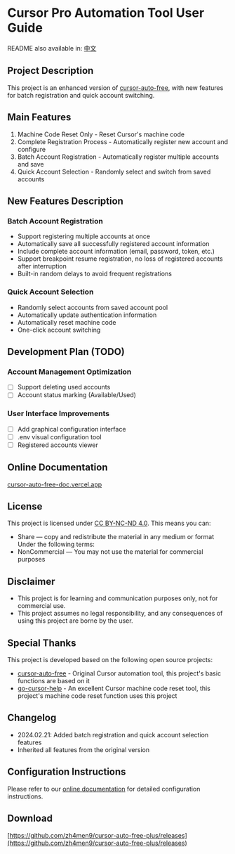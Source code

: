 # Cursor Pro Automation Tool User Guide

README also available in: [中文](./README.md)

## Project Description
This project is an enhanced version of [cursor-auto-free](https://github.com/chengazhen/cursor-auto-free), with new features for batch registration and quick account switching.

## Main Features
1. Machine Code Reset Only - Reset Cursor's machine code
2. Complete Registration Process - Automatically register new account and configure
3. Batch Account Registration - Automatically register multiple accounts and save
4. Quick Account Selection - Randomly select and switch from saved accounts

## New Features Description

### Batch Account Registration
- Support registering multiple accounts at once
- Automatically save all successfully registered account information
- Include complete account information (email, password, token, etc.)
- Support breakpoint resume registration, no loss of registered accounts after interruption
- Built-in random delays to avoid frequent registrations

### Quick Account Selection
- Randomly select accounts from saved account pool
- Automatically update authentication information
- Automatically reset machine code
- One-click account switching

## Development Plan (TODO)

### Account Management Optimization
- [ ] Support deleting used accounts
- [ ] Account status marking (Available/Used)

### User Interface Improvements
- [ ] Add graphical configuration interface
- [ ] .env visual configuration tool
- [ ] Registered accounts viewer

## Online Documentation
[cursor-auto-free-doc.vercel.app](https://cursor-auto-free-doc.vercel.app)

## License
This project is licensed under [CC BY-NC-ND 4.0](https://creativecommons.org/licenses/by-nc-nd/4.0/).
This means you can:
- Share — copy and redistribute the material in any medium or format
Under the following terms:
- NonCommercial — You may not use the material for commercial purposes

## Disclaimer
- This project is for learning and communication purposes only, not for commercial use.
- This project assumes no legal responsibility, and any consequences of using this project are borne by the user.

## Special Thanks
This project is developed based on the following open source projects:

- [cursor-auto-free](https://github.com/chengazhen/cursor-auto-free) - Original Cursor automation tool, this project's basic functions are based on it
- [go-cursor-help](https://github.com/yuaotian/go-cursor-help) - An excellent Cursor machine code reset tool, this project's machine code reset function uses this project

## Changelog
- 2024.02.21: Added batch registration and quick account selection features
- Inherited all features from the original version

## Configuration Instructions
Please refer to our [online documentation](https://cursor-auto-free-doc.vercel.app) for detailed configuration instructions.

## Download
[https://github.com/zh4men9/cursor-auto-free-plus/releases](https://github.com/zh4men9/cursor-auto-free-plus/releases)